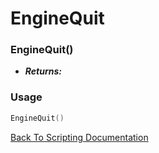 # EngineQuit

### EngineQuit()
- ***Returns:*** 

### Usage

```Lua
EngineQuit()
```


[Back To Scripting Documentation](../README.md)
